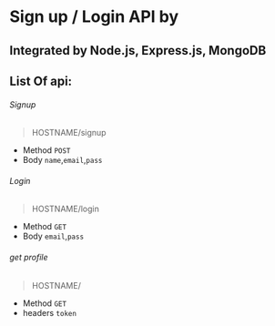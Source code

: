 # Sign up / Login API by

## Integrated by Node.js, Express.js, MongoDB

## List Of api:

###### Signup

> HOSTNAME/signup

- Method `POST`
- Body `name`,`email`,`pass`

###### Login

> HOSTNAME/login

- Method `GET`
- Body `email`,`pass`

###### get profile

> HOSTNAME/

- Method `GET`
- headers `token`
